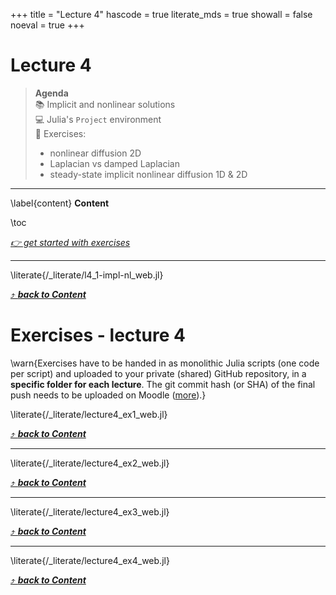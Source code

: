 +++
title = "Lecture 4"
hascode = true
literate_mds = true
showall = false
noeval = true
+++

# Lecture 4

> **Agenda**\
> :books: Implicit and nonlinear solutions\
> :computer: Julia's `Project` environment\
> :construction: Exercises:
> - nonlinear diffusion 2D
> - Laplacian vs damped Laplacian
> - steady-state implicit nonlinear diffusion 1D & 2D

--- 

\label{content}
**Content**

\toc

[_👉 get started with exercises_](#exercises_-_lecture_4)

---

\literate{/_literate/l4_1-impl-nl_web.jl}

[⤴ _**back to Content**_](#content)


# Exercises - lecture 4

\warn{Exercises have to be handed in as monolithic Julia scripts (one code per script) and uploaded to your private (shared) GitHub repository, in a **specific folder for each lecture**. The git commit hash (or SHA) of the final push needs to be uploaded on Moodle ([more](/homework)).}

\literate{/_literate/lecture4_ex1_web.jl}

[⤴ _**back to Content**_](#content)

---

\literate{/_literate/lecture4_ex2_web.jl}

[⤴ _**back to Content**_](#content)

---

\literate{/_literate/lecture4_ex3_web.jl}

[⤴ _**back to Content**_](#content)

---

\literate{/_literate/lecture4_ex4_web.jl}

[⤴ _**back to Content**_](#content)

